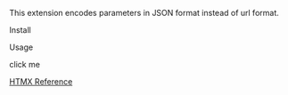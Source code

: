 This extension encodes parameters in JSON format instead of url format.

Install
<script src="https://unpkg.com/htmx.org/dist/ext/json-enc.js"></script>

Usage
<div hx-post='/test' hx-ext='json-enc'>click me</div>

[HTMX Reference](https://htmx.org/extensions/json-enc/)
